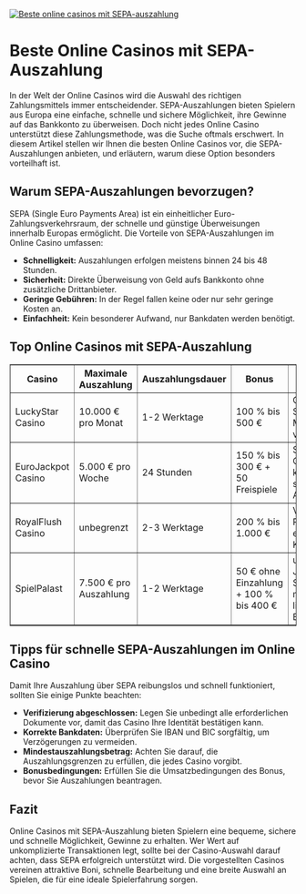 [![Beste online casinos mit SEPA-auszahlung](https://123-caf.pages.dev/gitsignup.png)](https://vrmoo.ru/Bt82HjjY)

<h1>Beste Online Casinos mit SEPA-Auszahlung</h1>  <p>In der Welt der Online Casinos wird die Auswahl des richtigen Zahlungsmittels immer entscheidender. SEPA-Auszahlungen bieten Spielern aus Europa eine einfache, schnelle und sichere Möglichkeit, ihre Gewinne auf das Bankkonto zu überweisen. Doch nicht jedes Online Casino unterstützt diese Zahlungsmethode, was die Suche oftmals erschwert. In diesem Artikel stellen wir Ihnen die besten Online Casinos vor, die SEPA-Auszahlungen anbieten, und erläutern, warum diese Option besonders vorteilhaft ist.</p>  <h2>Warum SEPA-Auszahlungen bevorzugen?</h2>  <p>SEPA (Single Euro Payments Area) ist ein einheitlicher Euro-Zahlungsverkehrsraum, der schnelle und günstige Überweisungen innerhalb Europas ermöglicht. Die Vorteile von SEPA-Auszahlungen im Online Casino umfassen:</p>  <ul>   <li><strong>Schnelligkeit:</strong> Auszahlungen erfolgen meistens binnen 24 bis 48 Stunden.</li>   <li><strong>Sicherheit:</strong> Direkte Überweisung von Geld aufs Bankkonto ohne zusätzliche Drittanbieter.</li>   <li><strong>Geringe Gebühren:</strong> In der Regel fallen keine oder nur sehr geringe Kosten an.</li>   <li><strong>Einfachheit:</strong> Kein besonderer Aufwand, nur Bankdaten werden benötigt.</li> </ul>  <h2>Top Online Casinos mit SEPA-Auszahlung</h2>  <table border="1" cellpadding="8" cellspacing="0" style="border-collapse: collapse; width: 100%;">   <thead>     <tr>       <th>Casino</th>       <th>Maximale Auszahlung</th>       <th>Auszahlungsdauer</th>       <th>Bonus</th>       <th>Besondere Merkmale</th>     </tr>   </thead>   <tbody>     <tr>       <td>LuckyStar Casino</td>       <td>10.000 € pro Monat</td>       <td>1-2 Werktage</td>       <td>100 % bis 500 €</td>       <td>Große Spielauswahl, Mobile App verfügbar</td>     </tr>     <tr>       <td>EuroJackpot Casino</td>       <td>5.000 € pro Woche</td>       <td>24 Stunden</td>       <td>150 % bis 300 € + 50 Freispiele</td>       <td>Sportwetten & Casino kombiniert, schnelle Live-Auszahlungen</td>     </tr>     <tr>       <td>RoyalFlush Casino</td>       <td>unbegrenzt</td>       <td>2-3 Werktage</td>       <td>200 % bis 1.000 €</td>       <td>VIP-Programm, exklusiver Kundenservice</td>     </tr>     <tr>       <td>SpielPalast</td>       <td>7.500 € pro Auszahlung</td>       <td>1-2 Werktage</td>       <td>50 € ohne Einzahlung + 100 % bis 400 €</td>       <td>umfangreiche Jackpot-Spiele, mehrfach lizenzierter Betreiber</td>     </tr>   </tbody> </table>  <h2>Tipps für schnelle SEPA-Auszahlungen im Online Casino</h2>  <p>Damit Ihre Auszahlung über SEPA reibungslos und schnell funktioniert, sollten Sie einige Punkte beachten:</p>  <ul>   <li><strong>Verifizierung abgeschlossen:</strong> Legen Sie unbedingt alle erforderlichen Dokumente vor, damit das Casino Ihre Identität bestätigen kann.</li>   <li><strong>Korrekte Bankdaten:</strong> Überprüfen Sie IBAN und BIC sorgfältig, um Verzögerungen zu vermeiden.</li>   <li><strong>Mindestauszahlungsbetrag:</strong> Achten Sie darauf, die Auszahlungsgrenzen zu erfüllen, die jedes Casino vorgibt.</li>   <li><strong>Bonusbedingungen:</strong> Erfüllen Sie die Umsatzbedingungen des Bonus, bevor Sie Auszahlungen beantragen.</li> </ul>  <h2>Fazit</h2>  <p>Online Casinos mit SEPA-Auszahlung bieten Spielern eine bequeme, sichere und schnelle Möglichkeit, Gewinne zu erhalten. Wer Wert auf unkomplizierte Transaktionen legt, sollte bei der Casino-Auswahl darauf achten, dass SEPA erfolgreich unterstützt wird. Die vorgestellten Casinos vereinen attraktive Boni, schnelle Bearbeitung und eine breite Auswahl an Spielen, die für eine ideale Spielerfahrung sorgen.</p>